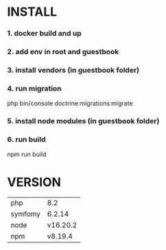 # INSTALL
### 1. docker build and up
### 2. add env in root and guestbook 
### 3. install vendors (in guestbook folder)
### 4. run migration 
php bin/console doctrine:migrations:migrate

### 5. install node modules (in guestbook folder)
### 6. run build
npm run  build


# VERSION
<table>
    <tr>
        <td>php</td>
        <td>8.2</td>
    </tr>
    <tr>
        <td>symfomy</td>
        <td>6.2.14</td>
    </tr>
    <tr>
        <td>node</td>
        <td>v16.20.2</td>
    </tr>
    <tr>
        <td>npm</td>
        <td>v8.19.4</td>
    </tr>
</table>
